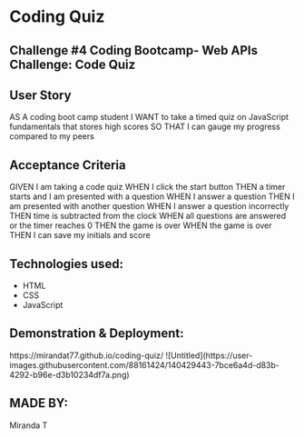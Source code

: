 # Coding Quiz

## Challenge #4 Coding Bootcamp- Web APIs Challenge: Code Quiz

## User Story
AS A coding boot camp student
I WANT to take a timed quiz on JavaScript fundamentals that stores high scores
SO THAT I can gauge my progress compared to my peers

## Acceptance Criteria
GIVEN I am taking a code quiz
WHEN I click the start button
THEN a timer starts and I am presented with a question
WHEN I answer a question
THEN I am presented with another question
WHEN I answer a question incorrectly
THEN time is subtracted from the clock
WHEN all questions are answered or the timer reaches 0
THEN the game is over
WHEN the game is over
THEN I can save my initials and score

## Technologies used:
* HTML
* CSS
* JavaScript

## Demonstration & Deployment:
<link>https://mirandat77.github.io/coding-quiz/</link>
![Untitled](https://user-images.githubusercontent.com/88161424/140429443-7bce6a4d-d83b-4292-b96e-d3b10234df7a.png)


## MADE BY:
Miranda T

